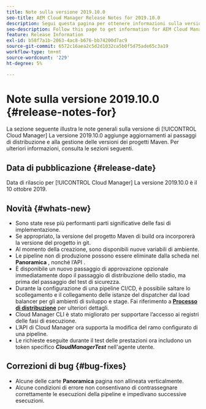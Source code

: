 ```yaml
---
title: Note sulla versione 2019.10.0
seo-title: AEM Cloud Manager Release Notes for 2019.10.0
description: Segui questa pagina per ottenere informazioni sulla versione 2019.10.0 di Cloud Manager.
seo-description: Follow this page to get information for AEM Cloud Manager Release 2019.10.0.
feature: Release Information
exl-id: b58f7a1b-2063-4ac8-b676-bb74200d7ac9
source-git-commit: 6572c16aea2c5d2d1032ca5b0f5d75ade65c3a19
workflow-type: tm+mt
source-wordcount: '229'
ht-degree: 5%

---
```


# Note sulla versione 2019.10.0 {#release-notes-for}

La sezione seguente illustra le note generali sulla versione di [!UICONTROL Cloud Manager] La versione 2019.10.0 aggiunge aggiornamenti ai passaggi di distribuzione e alla gestione delle versioni dei progetti Maven.
Per ulteriori informazioni, consulta le sezioni seguenti.

## Data di pubblicazione {#release-date}

Data di rilascio per [!UICONTROL Cloud Manager] La versione 2019.10.0 è il 10 ottobre 2019.

## Novità {#whats-new}

* Sono state rese più performanti parti significative delle fasi di implementazione.
* Se appropriato, la versione del progetto Maven di build ora incorporerà la versione del progetto in git.
* Al momento della creazione, sono disponibili nuove variabili di ambiente.
* Le pipeline non di produzione possono essere eliminate dalla scheda nel **Panoramica** , nonché l’API .
* È disponibile un nuovo passaggio di approvazione opzionale immediatamente dopo il passaggio di distribuzione dello stadio, ma prima del passaggio del test di sicurezza.
* Durante la configurazione di una pipeline CI/CD, è possibile saltare lo scollegamento e il collegamento delle istanze del dispatcher dal load balancer per gli ambienti di sviluppo e stage.
Fai riferimento a **[Processo di distribuzione](/help/using/code-deployment.md)** per ulteriori dettagli.
* Cloud Manager CLI è stato migliorato per supportare l’accesso ai registri delle fasi di esecuzione.
* L’API di Cloud Manager ora supporta la modifica del ramo configurato di una pipeline.
* Le richieste eseguite durante il test delle prestazioni ora includono un token specifico ***CloudManagerTest*** nell&#39;agente utente.

## Correzioni di bug {#bug-fixes}

* Alcune delle carte **Panoramica** pagina non allineata verticalmente.
* Alcune condizioni di errore non consentivano di contrassegnare correttamente le esecuzioni della pipeline e impedivano successive esecuzioni.
